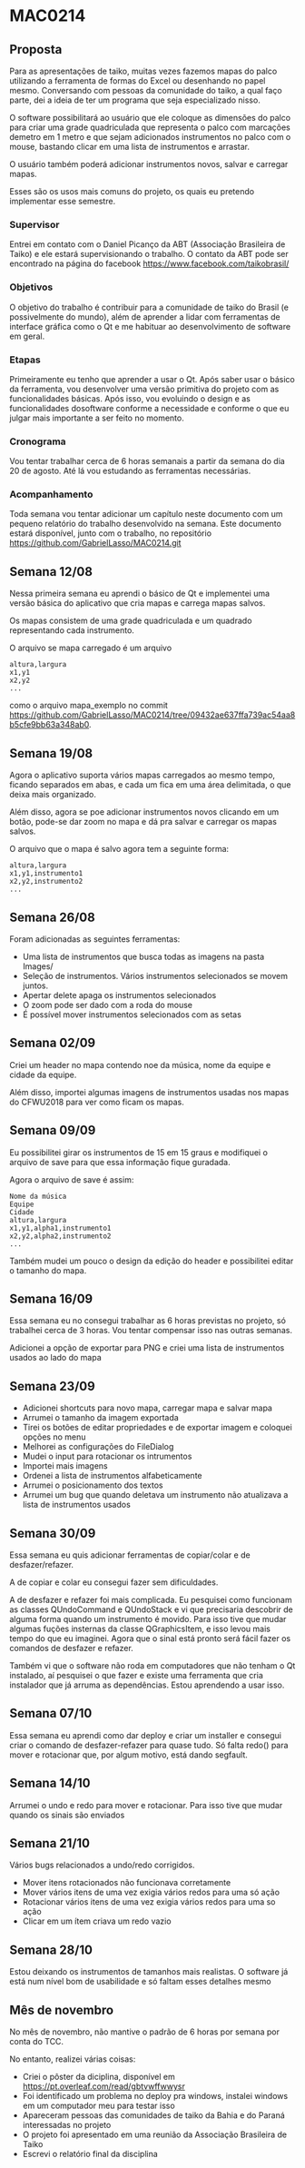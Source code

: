 # MAC0214
## Proposta
Para as apresentações de taiko, muitas vezes fazemos mapas do palco utilizando
a ferramenta de formas do Excel ou desenhando no papel mesmo. Conversando
com pessoas da comunidade do taiko, a qual faço parte, dei a ideia de ter um
programa que seja especializado nisso.

O software possibilitará ao usuário que ele coloque as dimensões do palco
para criar uma grade quadriculada que representa o palco com marcações demetro em 1 metro e que sejam adicionados instrumentos no palco com o mouse, bastando clicar em uma lista de instrumentos e arrastar.

O usuário também poderá adicionar instrumentos novos, salvar e carregar
mapas.

Esses são os usos mais comuns do projeto, os quais eu pretendo implementar
esse semestre.

### Supervisor
Entrei em contato com o Daniel Picanço da ABT (Associação Brasileira de
Taiko) e ele estará supervisionando o trabalho. O contato da ABT pode ser
encontrado na página do facebook https://www.facebook.com/taikobrasil/

### Objetivos
O objetivo do trabalho é contribuir para a comunidade de taiko do Brasil (e possivelmente do mundo), além de aprender a lidar com ferramentas de interface gráfica como o Qt e me habituar ao desenvolvimento de software em geral.

### Etapas
Primeiramente eu tenho que aprender a usar o Qt. Após saber usar o básico da ferramenta, vou desenvolver uma versão primitiva do projeto com as funcionalidades básicas. Após isso, vou evoluindo o design e as funcionalidades dosoftware conforme a necessidade e conforme o que eu julgar mais importante a ser feito no momento.

### Cronograma
Vou tentar trabalhar cerca de 6 horas semanais a partir da semana do dia 20
de agosto. Até lá vou estudando as ferramentas necessárias.

### Acompanhamento
Toda semana vou tentar adicionar um capı́tulo neste documento com um pequeno relatório do trabalho desenvolvido na semana.
Este documento estará disponı́vel, junto com o trabalho, no repositório
https://github.com/GabrielLasso/MAC0214.git


## Semana 12/08
Nessa primeira semana eu aprendi o básico de Qt e implementei uma versão básica do aplicativo que cria mapas e carrega mapas salvos.

Os mapas consistem de uma grade quadriculada e um quadrado representando cada instrumento.

O arquivo se mapa carregado é um arquivo
```
altura,largura
x1,y1
x2,y2
...
```
como o arquivo mapa_exemplo no commit https://github.com/GabrielLasso/MAC0214/tree/09432ae637ffa739ac54aa8b5cfe9bb63a348ab0.

## Semana 19/08
Agora o aplicativo suporta vários mapas carregados ao mesmo tempo, ficando separados em abas, e cada um fica em uma área delimitada, o que deixa mais organizado.

Além disso, agora se poe adicionar instrumentos novos clicando em um botão, pode-se dar zoom no mapa e dá pra salvar e carregar os mapas salvos.

O arquivo que o mapa é salvo agora tem a seguinte forma:
```
altura,largura
x1,y1,instrumento1
x2,y2,instrumento2
...
```

## Semana 26/08
Foram adicionadas as seguintes ferramentas:
- Uma lista de instrumentos que busca todas as imagens na pasta Images/
- Seleção de instrumentos. Vários instrumentos selecionados se movem juntos.
- Apertar delete apaga os instrumentos selecionados
- O zoom pode ser dado com a roda do mouse
- É possível mover instrumentos selecionados com as setas

## Semana 02/09
Criei um header no mapa contendo noe da música, nome da equipe e cidade da equipe.

Além disso, importei algumas imagens de instrumentos usadas nos mapas do CFWU2018 para ver como ficam os mapas.

## Semana 09/09
Eu possibilitei girar os instrumentos de 15 em 15 graus e modifiquei o arquivo de save para que essa informação fique guradada.

Agora o arquivo de save é assim:
```
Nome da música
Equipe
Cidade
altura,largura
x1,y1,alpha1,instrumento1
x2,y2,alpha2,instrumento2
...
```

Também mudei um pouco o design da edição do header e possibilitei editar o tamanho do mapa.

## Semana 16/09
Essa semana eu no consegui trabalhar as 6 horas previstas  no projeto, só trabalhei cerca de 3 horas. Vou tentar compensar isso nas outras semanas.

Adicionei a opção de exportar para PNG e criei uma lista de instrumentos usados ao lado do mapa

## Semana 23/09
- Adicionei shortcuts para novo mapa, carregar mapa e salvar mapa
- Arrumei o tamanho da imagem exportada
- Tirei os botões de editar propriedades e de exportar imagem e coloquei opções no menu
- Melhorei as configurações do FileDialog
- Mudei o input para rotacionar os intrumentos
- Importei mais imagens
- Ordenei a lista de instrumentos alfabeticamente
- Arrumei o posicionamento dos textos
- Arrumei um bug que quando deletava um instrumento não atualizava a lista de instrumentos usados

## Semana 30/09
Essa semana eu quis adicionar ferramentas de copiar/colar e de desfazer/refazer.

A de copiar e colar eu consegui fazer sem dificuldades.

A de desfazer e refazer foi mais complicada. Eu pesquisei como funcionam as classes QUndoCommand e QUndoStack e vi que precisaria descobrir de alguma forma quando um instrumento é movido. Para isso tive que mudar algumas fuções insternas da classe QGraphicsItem, e isso levou mais tempo do que eu imaginei. Agora que o sinal está pronto será fácil fazer os comandos de desfazer e refazer.

Também vi que o software não roda em computadores que não tenham o Qt instalado, aí pesquisei o que fazer e existe uma ferramenta que cria instalador que já arruma as dependências. Estou aprendendo a usar isso.

## Semana 07/10
Essa semana eu aprendi como dar deploy e criar um installer e consegui criar o comando de desfazer-refazer para quase tudo. Só falta redo() para mover e rotacionar que, por algum motivo, está dando segfault.

## Semana 14/10
Arrumei o undo e redo para mover e rotacionar. Para isso tive que mudar quando os sinais são enviados

## Semana 21/10
Vários bugs relacionados a undo/redo corrigidos.

- Mover itens rotacionados não funcionava corretamente
- Mover vários itens de uma vez exigia vários redos para uma só ação
- Rotacionar vários itens de uma vez exigia vários redos para uma so ação
- Clicar em um ítem criava um redo vazio

## Semana 28/10
Estou deixando os instrumentos de tamanhos mais realistas. O software já está num nível bom de usabilidade e só faltam esses detalhes mesmo

## Mês de novembro
No mês de novembro, não mantive o padrão de 6 horas por semana por conta do TCC.

No entanto, realizei várias coisas:
- Criei o pôster da diciplina, disponível em https://pt.overleaf.com/read/gbtvwffwwysr
- Foi identificado um problema no deploy pra windows, instalei windows em um computador meu para testar isso
- Apareceram pessoas das comunidades de taiko da Bahia e do Paraná interessadas no projeto
- O projeto foi apresentado em uma reunião da Associação Brasileira de Taiko
- Escrevi o relatório final da disciplina
